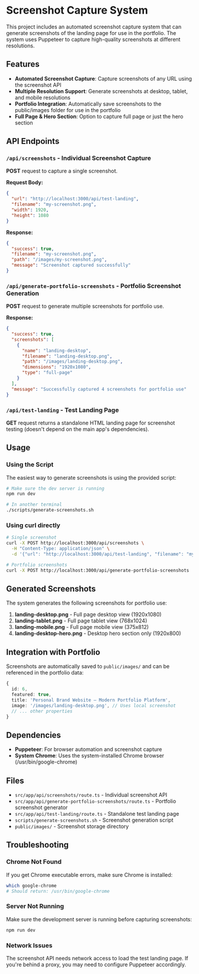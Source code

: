 # Screenshot Capture System

This project includes an automated screenshot capture system that can generate screenshots of the landing page for use in the portfolio. The system uses Puppeteer to capture high-quality screenshots at different resolutions.

## Features

- **Automated Screenshot Capture**: Capture screenshots of any URL using the screenshot API
- **Multiple Resolution Support**: Generate screenshots at desktop, tablet, and mobile resolutions
- **Portfolio Integration**: Automatically save screenshots to the public/images folder for use in the portfolio
- **Full Page & Hero Section**: Option to capture full page or just the hero section

## API Endpoints

### `/api/screenshots` - Individual Screenshot Capture

**POST** request to capture a single screenshot.

**Request Body:**
```json
{
  "url": "http://localhost:3000/api/test-landing",
  "filename": "my-screenshot.png",
  "width": 1920,
  "height": 1080
}
```

**Response:**
```json
{
  "success": true,
  "filename": "my-screenshot.png",
  "path": "/images/my-screenshot.png",
  "message": "Screenshot captured successfully"
}
```

### `/api/generate-portfolio-screenshots` - Portfolio Screenshot Generation

**POST** request to generate multiple screenshots for portfolio use.

**Response:**
```json
{
  "success": true,
  "screenshots": [
    {
      "name": "landing-desktop",
      "filename": "landing-desktop.png",
      "path": "/images/landing-desktop.png",
      "dimensions": "1920x1080",
      "type": "full-page"
    }
  ],
  "message": "Successfully captured 4 screenshots for portfolio use"
}
```

### `/api/test-landing` - Test Landing Page

**GET** request returns a standalone HTML landing page for screenshot testing (doesn't depend on the main app's dependencies).

## Usage

### Using the Script

The easiest way to generate screenshots is using the provided script:

```bash
# Make sure the dev server is running
npm run dev

# In another terminal
./scripts/generate-screenshots.sh
```

### Using curl directly

```bash
# Single screenshot
curl -X POST http://localhost:3000/api/screenshots \
  -H "Content-Type: application/json" \
  -d '{"url": "http://localhost:3000/api/test-landing", "filename": "my-screenshot.png"}'

# Portfolio screenshots
curl -X POST http://localhost:3000/api/generate-portfolio-screenshots
```

## Generated Screenshots

The system generates the following screenshots for portfolio use:

1. **landing-desktop.png** - Full page desktop view (1920x1080)
2. **landing-tablet.png** - Full page tablet view (768x1024)  
3. **landing-mobile.png** - Full page mobile view (375x812)
4. **landing-desktop-hero.png** - Desktop hero section only (1920x800)

## Integration with Portfolio

Screenshots are automatically saved to `public/images/` and can be referenced in the portfolio data:

```typescript
{
  id: 6,
  featured: true,
  title: 'Personal Brand Website – Modern Portfolio Platform',
  image: '/images/landing-desktop.png', // Uses local screenshot
  // ... other properties
}
```

## Dependencies

- **Puppeteer**: For browser automation and screenshot capture
- **System Chrome**: Uses the system-installed Chrome browser (/usr/bin/google-chrome)

## Files

- `src/app/api/screenshots/route.ts` - Individual screenshot API
- `src/app/api/generate-portfolio-screenshots/route.ts` - Portfolio screenshot generator
- `src/app/api/test-landing/route.ts` - Standalone test landing page
- `scripts/generate-screenshots.sh` - Screenshot generation script
- `public/images/` - Screenshot storage directory

## Troubleshooting

### Chrome Not Found
If you get Chrome executable errors, make sure Chrome is installed:
```bash
which google-chrome
# Should return: /usr/bin/google-chrome
```

### Server Not Running
Make sure the development server is running before capturing screenshots:
```bash
npm run dev
```

### Network Issues
The screenshot API needs network access to load the test landing page. If you're behind a proxy, you may need to configure Puppeteer accordingly.